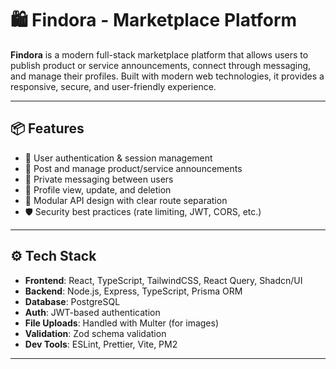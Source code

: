 # 🛍️ Findora - Marketplace Platform

**Findora** is a modern full-stack marketplace platform that allows users to publish product or service announcements, connect through messaging, and manage their profiles. Built with modern web technologies, it provides a responsive, secure, and user-friendly experience.

---

## 📦 Features

- 🔐 User authentication & session management
- 📢 Post and manage product/service announcements
- 💬 Private messaging between users
- 👤 Profile view, update, and deletion
- 🧩 Modular API design with clear route separation
- 🛡️ Security best practices (rate limiting, JWT, CORS, etc.)

---

## ⚙️ Tech Stack

- **Frontend**: React, TypeScript, TailwindCSS, React Query, Shadcn/UI
- **Backend**: Node.js, Express, TypeScript, Prisma ORM
- **Database**: PostgreSQL
- **Auth**: JWT-based authentication
- **File Uploads**: Handled with Multer (for images)
- **Validation**: Zod schema validation
- **Dev Tools**: ESLint, Prettier, Vite, PM2
---


